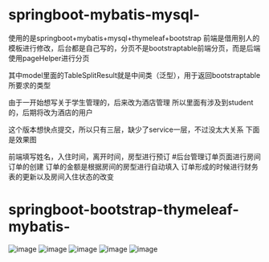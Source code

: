 # springboot-mybatis-mysql-
使用的是springboot+mybatis+mysql+thymeleaf+bootstrap
前端是借用别人的模板进行修改，后台都是自己写的，分页不是bootstraptable前端分页，而是后端使用pageHelper进行分页

其中model里面的TableSplitResult就是中间类（泛型），用于返回bootstraptable所要求的类型

由于一开始想写关于学生管理的，后来改为酒店管理
所以里面有涉及到student的，后期将改为酒店的用户

这个版本想快点提交，所以只有三层，缺少了service一层，不过没太大关系
下面是效果图

前端填写姓名，入住时间，离开时间，房型进行预订
#后台管理订单页面进行房间订单的创建
订单的金额是根据房间的房型进行自动填入
订单形成的时候进行财务表的更新以及房间入住状态的改变
# springboot-bootstrap-thymeleaf-mybatis-
![image](https://github.com/samdidemo/springboot-mybatis-mysql-/blob/master/image/QQ%E6%88%AA%E5%9B%BE20190203120604.png)
![image](https://github.com/samdidemo/springboot-mybatis-mysql-/blob/master/image/QQ%E6%88%AA%E5%9B%BE20190203122401.png)
![image](https://github.com/samdidemo/springboot-mybatis-mysql-/blob/master/image/QQ%E6%88%AA%E5%9B%BE20190203122530.png)
![image](https://github.com/samdidemo/springboot-mybatis-mysql-/blob/master/image/QQ%E6%88%AA%E5%9B%BE20190203122549.png)
![image](https://github.com/samdidemo/springboot-mybatis-mysql-/blob/master/image/QQ%E6%88%AA%E5%9B%BE20190206225509.png)



